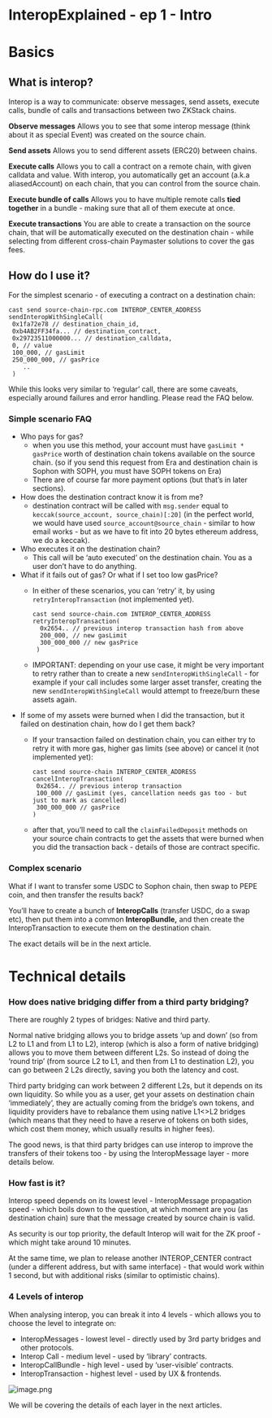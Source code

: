 # InteropExplained - ep 1 - Intro

# Basics

## What is interop?

Interop is a way to communicate: observe messages, send assets, execute calls, bundle of calls and transactions between two ZKStack chains.

**Observe messages**
Allows you to see that some interop message (think about it as special Event) was created on the source chain.

**Send assets**
Allows you to send different assets (ERC20) between chains.

**Execute calls**
Allows you to call a contract on a remote chain, with given calldata and value. With interop, you automatically get an account (a.k.a aliasedAccount) on each chain, that you can control from the source chain.

**Execute bundle of calls**
Allows you to have multiple remote calls **tied together** in a bundle - making sure that all of them execute at once.

**Execute transactions**
You are able to create a transaction on the source chain, that will be automatically executed on the destination chain - while selecting from different cross-chain Paymaster solutions to cover the gas fees.

## How do I use it?

For the simplest scenario - of executing a contract on a destination chain:

```solidity
cast send source-chain-rpc.com INTEROP_CENTER_ADDRESS sendInteropWithSingleCall(
 0x1fa72e78 // destination_chain_id,
 0xb4AB2FF34fa... // destination_contract,
 0x29723511000000... // destination_calldata,
 0, // value
 100_000, // gasLimit
 250_000_000, // gasPrice
    ..
 )
```

While this looks very similar to ‘regular’ call, there are some caveats, especially around failures and error handling. Please read the FAQ below.

### Simple scenario FAQ

- Who pays for gas?
  - when you use this method, your account must have `gasLimit * gasPrice` worth of destination chain tokens available on the source chain. (so if you send this request from Era and destination chain is Sophon with SOPH, you must have SOPH tokens on Era)
  - There are of course far more payment options (but that’s in later sections).
- How does the destination contract know it is from me?
  - destination contract will be called with `msg.sender` equal to `keccak(source_account, source_chain)[:20]` (in the perfect world, we would have used `source_account@source_chain` - similar to how email works - but as we have to fit into 20 bytes ethereum address, we do a keccak).
- Who executes it on the destination chain?
  - This call will be ‘auto executed’ on the destination chain. You as a user don’t have to do anything.
- What if it fails out of gas? Or what if I set too low gasPrice?
  - In either of these scenarios, you can ‘retry’ it, by using `retryInteropTransaction` (not implemented yet).

    ```solidity
    cast send source-chain.com INTEROP_CENTER_ADDRESS retryInteropTransaction(
      0x2654.. // previous interop transaction hash from above
      200_000, // new gasLimit
      300_000_000 // new gasPrice
     )
    ```

  - IMPORTANT: depending on your use case, it might be very important to retry rather than to create a new `sendInteropWithSingleCall` - for example if your call includes some larger asset transfer, creating the new `sendInteropWithSingleCall` would attempt to freeze/burn these assets again.
- If some of my assets were burned when I did the transaction, but it failed on destination chain, how do I get them back?
  - If your transaction failed on destination chain, you can either try to retry it with more gas, higher gas limits (see above) or cancel it (not implemented yet):

    ```solidity
    cast send source-chain INTEROP_CENTER_ADDRESS cancelInteropTransaction(
     0x2654.. // previous interop transaction
     100_000 // gasLimit (yes, cancellation needs gas too - but just to mark as cancelled)
     300_000_000 // gasPrice
    )
    ```

  - after that, you’ll need to call the `claimFailedDeposit` methods on your source chain contracts to get the assets that were burned when you did the transaction back - details of those are contract specific.

### Complex scenario

What if I want to transfer some USDC to Sophon chain, then swap to PEPE coin, and then transfer the results back?

You’ll have to create a bunch of **InteropCalls** (transfer USDC, do a swap etc), then put them into a common **InteropBundle,** and then create the InteropTransaction to execute them on the destination chain.

The exact details will be in the next article.

# Technical details

### How does native bridging differ from a third party bridging?

There are roughly 2 types of bridges: Native and third party.

Normal native bridging allows you to bridge assets ‘up and down’ (so from L2 to L1 and from L1 to L2), interop (which is also a form of native bridging) allows you to move them between different L2s. So instead of doing the ‘round trip’ (from source L2 to L1, and then from L1 to destination L2), you can go between 2 L2s directly, saving you both the latency and cost.

Third party bridging can work between 2 different L2s, but it depends on its own liquidity. So while you as a user, get your assets on destination chain ‘immediately’, they are actually coming from the bridge’s own tokens, and liquidity providers have to rebalance them using native L1<>L2 bridges (which means that they need to have a reserve of tokens on both sides, which cost them money, which usually results in higher fees).

The good news, is that third party bridges can use interop to improve the transfers of their tokens too - by using the InteropMessage layer - more details below.

### How fast is it?

Interop speed depends on its lowest level - InteropMessage propagation speed - which boils down to the question, at which moment are you (as destination chain) sure that the message created by source chain is valid.

As security is our top priority, the default Interop will wait for the ZK proof - which might take around 10 minutes.

At the same time, we plan to release another INTEROP_CENTER contract (under a different address, but with same interface) - that would work within 1 second, but with additional risks (similar to optimistic chains).

### 4 Levels of interop

When analysing interop, you can break it into 4 levels - which allows you to choose the level to integrate on:

- InteropMessages - lowest level - directly used by 3rd party bridges and other protocols.
- Interop Call - medium level - used by ‘library’ contracts.
- InteropCallBundle - high level - used by ‘user-visible’ contracts.
- InteropTransaction - highest level - used by UX & frontends.

![image.png](./img/message_layers.png)

We will be covering the details of each layer in the next articles.
